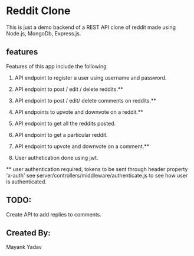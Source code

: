 # Reddit Clone

This is just a demo backend of a REST API clone of reddit made using Node.js, MongoDb, Express.js.

## features

Features of this app include the following

1.  API endpoint to register a user using username and password.
2.  API endpoint to post / edit / delete reddits.\*\*
3.  API endpoint to post / edit/ delete comments on reddits.\*\*
4.  API endpoints to upvote and downvote on a reddit.\*\*
5.  API endpoint to get all the reddits posted.
6.  API endpoint to get a particular reddit.
7.  API endpoint to upvote and downvote on a comment.\*\*

8.  User authetication done using jwt.

\*\* user authentication required, tokens to be sent through header property 'x-auth' see server/controllers/middleware/authenticate.js to see how user is authenticated.

## TODO:

Create API to add replies to comments.

## Created By:

Mayank Yadav
